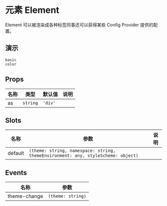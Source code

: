 # 元素 Element
Element 可以被渲染成各种标签同事还可以获得某些 Config Provider 提供的配置。

## 演示
```demo
basic
color
```

## Props
|名称|类型|默认值|说明|
|-|-|-|-|
|as|`string`|`'div'`||

## Slots
|名称|参数|说明|
|-|-|-|
|default|`(theme: string, namespace: string, themeEnvironment: any, styleScheme: object)`||

## Events
|名称|参数|
|-|-|
|theme-change|`(theme: string)`|